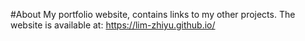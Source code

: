 #About
My portfolio website, contains links to my other projects. The website is available at: https://lim-zhiyu.github.io/
